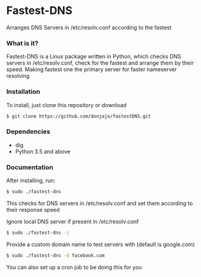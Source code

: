 # Fastest-DNS

Arranges DNS Servers in /etc/resolv.conf according to the fastest

### What is it?
  Fastest-DNS is a Linux package written in Python, which checks DNS servers in /etc/resolv.conf, check for the fastest and arrange them by their speed. 
  Making fastest one the primary server for faster nameserver resolving

### Installation 
To install, just clone this repository or download
```sh
$ git clone https://github.com/donjajo/fastestDNS.git
```

### Dependencies
* dig
* Python 3.5 and above 

### Documentation
After installing, run:
```sh
$ sudo ./fastest-dns
```
This checks for DNS servers in /etc/resolv.conf and set them according to their response speed

Ignore local DNS server if present in /etc/resolv.conf
```sh
$ sudo ./fastest-dns -i
```
Provide a custom domain name to test servers with (default is google.com)
```sh
$ sudo ./fastest-dns -d facebook.com 
```
You can also set up a cron job to be doing this for you

